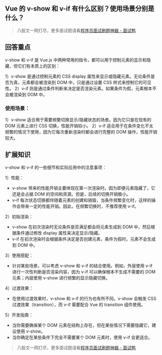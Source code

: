 ## Vue 的 v-show 和 v-if 有什么区别？使用场景分别是什么？
> 八股文一网打尽，更多面试题请看[程序员面试刷题神器 - 面试鸭](https://www.mianshiya.com/)

## 回答重点
v-show 和 v-if 是 Vue.js 中两种常用的指令，都可以用于控制元素的显示和隐藏，但它们有本质上的区别：

1）v-show 是通过控制元素的 CSS display 属性来显示或隐藏元素。无论条件是否为真，元素都会被渲染到 DOM 中，只是通过设置 CSS 样式来控制它的可见性。
2）v-if 则是通过条件判断来决定是否渲染元素。如果条件为假，元素根本不会被渲染到 DOM 中。

### 使用场景：
1）v-show 适合用于需要频繁切换显示/隐藏状态的场景。因为它只是在现有的 DOM 元素上进行 CSS 切换，性能开销较小。
2）v-if 适合用于在条件变化不太频繁的情况下使用，因为它每次重新渲染时都会进行完整的 DOM 操作，性能开销较大。

## 扩展知识
v-show 和 v-if 的一些细节和实际应用中的注意事项：

1）性能：
   - v-show 带来的性能开销主要体现在第一次渲染时。因为即便元素隐藏了，它还是会占据 DOM 的空间和资源。但是，后续的切换开销极小。
   - v-if 每次状态切换都伴随着元素的创建和销毁，当条件频繁变化时，这样的操作会带来一定的性能开销。因此，在频繁切换时，不推荐使用 v-if。

2）初始渲染：
   - v-show 在初次渲染时无论条件是否满足都会将元素生成到 DOM 中，然后根据条件通过修改 display 属性来决定显示/隐藏。
   - v-if 在初次渲染时会根据条件决定是否创建元素，条件为假时，元素不会生成到 DOM 中。

3）使用搭配：
   - 针对某些场景，可以考虑 v-show 和 v-if 的结合使用。例如，外层使用 v-if 进行一次性判断是否渲染内容，因为 v-if 可以确保根本不生成不需要的 DOM 元素；内层使用 v-show 进行频繁的显示隐藏切换。

4）过渡效果：
   - 在使用过渡效果时，v-show 和 v-if 的行为也有所不同。v-show 会触发 CSS 过渡效果（transition），而 v-if 需要配合 Vue 的 transition 组件使用。

5）开发指南：
   - 当你需要确保某个 DOM 元素在结构上存在，但在某些情况下需要隐藏它，建议使用 v-show。
   - 当你确定在某些条件下完全不需要某个 DOM 元素时，使用 v-if 会更适合。



> 八股文一网打尽，更多面试题请看[程序员面试刷题神器 - 面试鸭](https://www.mianshiya.com/)